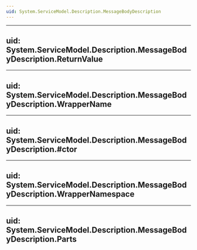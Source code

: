 ```yaml
---
uid: System.ServiceModel.Description.MessageBodyDescription
---
```


---
uid: System.ServiceModel.Description.MessageBodyDescription.ReturnValue
---

---
uid: System.ServiceModel.Description.MessageBodyDescription.WrapperName
---

---
uid: System.ServiceModel.Description.MessageBodyDescription.#ctor
---

---
uid: System.ServiceModel.Description.MessageBodyDescription.WrapperNamespace
---

---
uid: System.ServiceModel.Description.MessageBodyDescription.Parts
---

